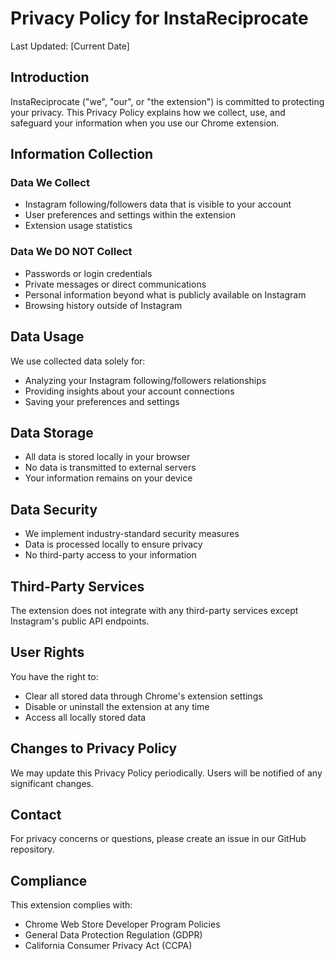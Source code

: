 # Privacy Policy for InstaReciprocate

Last Updated: [Current Date]

## Introduction
InstaReciprocate ("we", "our", or "the extension") is committed to protecting your privacy. This Privacy Policy explains how we collect, use, and safeguard your information when you use our Chrome extension.

## Information Collection
### Data We Collect
- Instagram following/followers data that is visible to your account
- User preferences and settings within the extension
- Extension usage statistics

### Data We DO NOT Collect
- Passwords or login credentials
- Private messages or direct communications
- Personal information beyond what is publicly available on Instagram
- Browsing history outside of Instagram

## Data Usage
We use collected data solely for:
- Analyzing your Instagram following/followers relationships
- Providing insights about your account connections
- Saving your preferences and settings

## Data Storage
- All data is stored locally in your browser
- No data is transmitted to external servers
- Your information remains on your device

## Data Security
- We implement industry-standard security measures
- Data is processed locally to ensure privacy
- No third-party access to your information

## Third-Party Services
The extension does not integrate with any third-party services except Instagram's public API endpoints.

## User Rights
You have the right to:
- Clear all stored data through Chrome's extension settings
- Disable or uninstall the extension at any time
- Access all locally stored data

## Changes to Privacy Policy
We may update this Privacy Policy periodically. Users will be notified of any significant changes.

## Contact
For privacy concerns or questions, please create an issue in our GitHub repository.

## Compliance
This extension complies with:
- Chrome Web Store Developer Program Policies
- General Data Protection Regulation (GDPR)
- California Consumer Privacy Act (CCPA) 